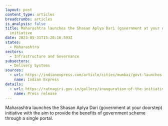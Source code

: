 ```yaml
---
layout: post
content_type: articles
breadcrumbs: articles
is_analysis: false
title: Maharashtra launches the Shasan Aplya Dari (government at your doorstep)
  initiative
date: 2023-05-31T15:20:16.593Z
states:
  - Maharashtra
sectors:
  - Infrastructure and Governance
subsectors:
  - Delivery Systems
sources:
  - url: https://indianexpress.com/article/cities/mumbai/govt-launches-new-portal-to-take-schemes-to-doorsteps-8623644/
    name: Indian Express
details:
  - url: https://ratnagiri.gov.in/gallery/inauguration-of-the-initiative-%E0%A4%B6%E0%A4%BE%E0%A4%B8%E0%A4%A8_%E0%A4%86%E0%A4%AA%E0%A4%B2%E0%A5%8D%E0%A4%AF%E0%A4%BE_%E0%A4%A6%E0%A4%BE%E0%A4%B0%E0%A5%80-in-the-presence-of-ho/
    name: Press release
---
```

Maharashtra launches the Shasan Aplya Dari (government at your doorstep) initiative with the aim to provide the benefits of government scheme through a single portal.